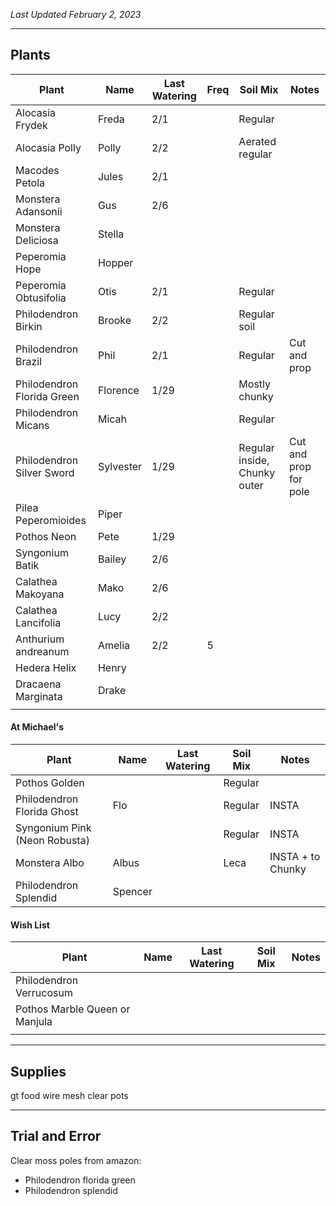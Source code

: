 *Last Updated February 2, 2023*

---

## Plants

| Plant                      | Name      | Last Watering | Freq | Soil Mix                     | Notes                 |
| -------------------------- | --------- | ------------- | ---- | ---------------------------- | --------------------- |
| Alocasia Frydek            | Freda     | 2/1           |      | Regular                      |                       |
| Alocasia Polly             | Polly     | 2/2           |      | Aerated regular              |                       |
| Macodes Petola             | Jules     | 2/1           |      |                              |                       |
| Monstera Adansonii         | Gus       | 2/6           |      |                              |                       |
| Monstera Deliciosa         | Stella    |               |      |                              |                       |
| Peperomia Hope             | Hopper    |               |      |                              |                       |
| Peperomia Obtusifolia      | Otis      | 2/1           |      | Regular                      |                       |
| Philodendron Birkin        | Brooke    | 2/2           |      | Regular soil                 |                       |
| Philodendron Brazil        | Phil      | 2/1           |      | Regular                      | Cut and prop          |
| Philodendron Florida Green | Florence  | 1/29          |      | Mostly chunky                |                       |
| Philodendron Micans        | Micah     |               |      | Regular                      |                       |
| Philodendron Silver Sword  | Sylvester | 1/29          |      | Regular inside, Chunky outer | Cut and prop for pole |
| Pilea Peperomioides        | Piper     |               |      |                              |                       |
| Pothos Neon                | Pete      | 1/29          |      |                              |                       |
| Syngonium Batik            | Bailey    | 2/6           |      |                              |                       |
| Calathea Makoyana          | Mako      | 2/6           |      |                              |                       |
| Calathea Lancifolia        | Lucy      | 2/2           |      |                              |                       |
| Anthurium andreanum        | Amelia    | 2/2           | 5    |                              |                       |
| Hedera Helix               | Henry     |               |      |                              |                       |
| Dracaena Marginata         | Drake     |               |      |                              |                       |
|                            |           |               |      |                              |                       |


#### At Michael's

| Plant                         | Name    | Last Watering | Soil Mix | Notes             |
| ----------------------------- | ------- | ------------- | -------- | ----------------- |
| Pothos Golden                 |         |               | Regular  |                   |
| Philodendron Florida Ghost    | Flo     |               | Regular  | INSTA             |
| Syngonium Pink (Neon Robusta) |         |               | Regular  | INSTA             |
| Monstera Albo                 | Albus   |               | Leca     | INSTA + to Chunky |
| Philodendron Splendid         | Spencer |               |          |                   |

#### Wish List

| Plant                          | Name | Last Watering | Soil Mix | Notes |
| ------------------------------ | ---- | ------------- | -------- | ----- |
| Philodendron Verrucosum        |      |               |          |       |
| Pothos Marble Queen or Manjula |      |               |          |       |
|                                |      |               |          |       |



---

## Supplies

gt food
wire mesh
clear pots

---

## Trial and Error

Clear moss poles from amazon:
- Philodendron florida green
- Philodendron splendid